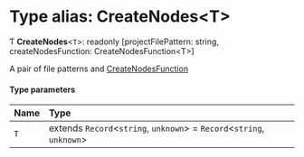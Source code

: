 # Type alias: CreateNodes<T\>

Ƭ **CreateNodes**<`T`\>: readonly [projectFilePattern: string, createNodesFunction: CreateNodesFunction<T\>]

A pair of file patterns and [CreateNodesFunction](../../devkit/documents/CreateNodesFunction)

#### Type parameters

| Name | Type                                                                    |
| :--- | :---------------------------------------------------------------------- |
| `T`  | extends `Record`<`string`, `unknown`\> = `Record`<`string`, `unknown`\> |
